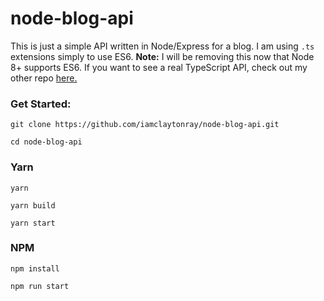 # node-blog-api

This is just a simple API written in Node/Express for a blog. I am using `.ts` extensions simply to use ES6. **Note:** I will be removing this now that Node 8+ supports ES6. If you want to see a real TypeScript API, check out my other repo <a href='https://github.com/iamclaytonray/tes'>here.</a>

### Get Started:
`git clone https://github.com/iamclaytonray/node-blog-api.git`

`cd node-blog-api `

### Yarn

`yarn`

`yarn build`

`yarn start`

### NPM

`npm install`

`npm run start`
